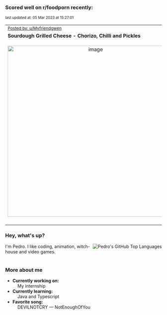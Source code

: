 ### Scored well on r/foodporn recently:

<p align="left"><sub>last updated at: 05 Mar 2023 at 15:27:01</sub></p>

|   |
| --- |
| <sub>[Posted by: u/Myfriendgwen][source]</sub> |
| **Sourdough Grilled Cheese - Chorizo, Chilli and Pickles** | 
|<p align="center"> <img alt="image" src="https://i.redd.it/9ecwzhws5tla1.jpg" width="550" /> </p>|
|   |

### Hey, what's up?
<img align="right" alt="Pedro's GitHub Top Languages" src="https://github-readme-stats.vercel.app/api/top-langs/?username=PedrosUsername&exclude_repo=HW2&layout=compact" />

I'm Pedro. I like coding, animation, witch-house and video games.<br><br>

### More about me
- **Currently working on:**  
&nbsp;&nbsp;&nbsp;&nbsp;My internship
- **Currently learning:**  
&nbsp;&nbsp;&nbsp;&nbsp;Java and Typescript
- **Favorite song:**  
&nbsp;&nbsp;&nbsp;&nbsp;DEVILNOTCRY — NotEnoughOfYou<br><br>

  



  
  
  
[linkedin]: https://linkedin.com/in/pedro-h-r-gomes-8a487b14a/
[gmail]: mailto:pilique11@gmail.com
[source]: https://reddit.com/r/FoodPorn/comments/11i9emr/sourdough_grilled_cheese_chorizo_chilli_and/
[redditAPI]: https://www.reddit.com/dev/api/